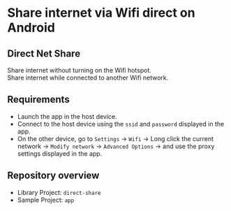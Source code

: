 # Share internet via Wifi direct on Android

## Direct Net Share

Share internet without turning on the Wifi hotspot. <br/>
Share internet while connected to another Wifi network.

Requirements
------------
- Launch the app in the host device.
- Connect to the host device using the `ssid` and `password` displayed in the app.
- On the other device, go to `Settings` -> `Wifi` -> Long click the current network -> `Modify network` -> `Advanced Options` -> and use the proxy settings displayed in the app.

Repository overview
-------------------

- Library Project: `direct-share`
- Sample Project: `app`
